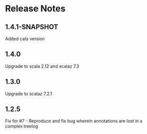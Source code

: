 Release Notes
====

1.4.1-SNAPSHOT
--------------
Added cats version


1.4.0
-----
  Upgrade to scala 2.12 and scalaz 7.3

1.3.0
-----
  Upgrade to scalaz 7.2.1

1.2.5
-----
 Fix for #7 - Reproduce and fix bug wherein annotations are lost in a complex treelog
